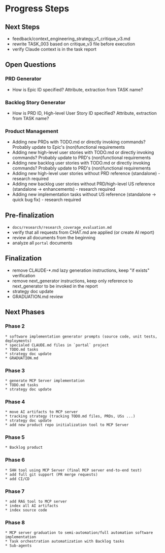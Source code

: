 # Progress Steps
## Next Steps
- feedback/context_engineering_strategy_v1_critique_v3.md
- rewrite TASK_003 based on critique_v3 file before execution
- verify Claude context is in the task report

## Open Questions
### PRD Generator
- How is Epic ID specified? Attribute, extraction from TASK name?

### Backlog Story Generator
- How is PRD ID, High-level User Story ID specified? Attribute, extraction from TASK name?

### Product Management 
- Adding new PRDs with TODO.md or directly invoking commands? Probably update to Epic's (non)functional requirements
- Adding new high-level user stories with TODO.md or directly invoking commands? Probably update to PRD's (non)functional requirements
- Adding new backlog user stories with TODO.md or directly invoking commands? Probably update to PRD's (non)functional requirements
- Adding new high-level user stories without PRD reference (standalone) - research required
- Adding new backlog user stories without PRD/high-level US reference (standalone -> enhancements) - research required
- Adding new implementation tasks without US reference (standalone -> quick bug fix) - research required

## Pre-finalization
- `docs/research/research_coverage_evaluation.md`
- verify that all requests from CHAT.md are applied (or create AI report)
- review all documents from the beginning
- analyze all `portal` documents

## Finalization
- remove CLAUDE-*.md lazy generation instructions, keep "if exists" verification
- remove next_generator instructions, keep only reference to next_generator to be invoked in the report
- strategy doc update
- GRADUATION.md review

## Next Phases
### Phase 2 
    * software implementation generator prompts (source code, unit tests, deployments)
    * specialed CLAUDE.md files in `portal` project 
    * TODO.md tasks
    * strategy doc update
    * GRADUATION.md
### Phase 3
    * generate MCP Server implementation 
    * TODO.md tasks 
    * strategy doc update
### Phase 4
    * move AI artifacts to MCP server 
    * tracking strategy (tracking TODO.md files, PRDs, USs ...)
    * strategy doc update
    * add new product repo initialization tool to MCP Server
### Phase 5
    * Backlog product
### Phase 6
    * SHH tool using MCP Server (final MCP server end-to-end test)
    * add full git support (PR merge requests)
    * add CI/CD 
### Phase 7
    * add RAG tool to MCP server
    * index all AI artifacts 
    * index source code
### Phase 8 
    * MCP server graduation to semi-automation/full automation software implementation
    * Task orchestration automatization with Backlog tasks 
    * Sub-agents
